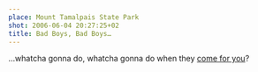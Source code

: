 ```yaml
---
place: Mount Tamalpais State Park
shot: 2006-06-04 20:27:25+02
title: Bad Boys, Bad Boys…
---
```


…whatcha gonna do, whatcha gonna do when they [come for you](http://video.google.com/videoplay?docid=-5351101160052590481)?
